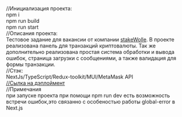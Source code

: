 //Инициализация проекта:  
npm i  
npm run build  
npm run start  
//Описания проекта:  
Тестовое задание для вакансии от компании [stakeWolle](https://career.habr.com/companies/stakewollecom). В проекте реализована панель для транзакций криптовалюты. Так же дополнительно реализована простая система обработки и вывода ошибок, страница загрузки с сообщениями, а также валидация для формы транзакции.  
//Стэк:  
NextJs/TypeScript/Redux-toolkit/MUI/MetaMask API  
[//Сылка на дэплоймент](https://main--tourmaline-flan-b7ef50.netlify.app/)  
//Примечания  
при запуске проекта при помощи npm run dev есть возможность встречи ошибок,это связанно с особеностью работы global-error в Next.js

